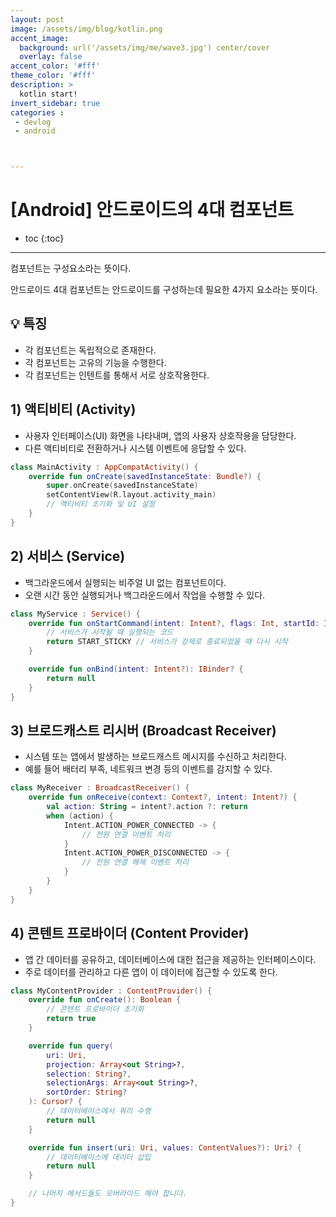 ```yaml
---
layout: post
image: /assets/img/blog/kotlin.png
accent_image: 
  background: url('/assets/img/me/wave3.jpg') center/cover
  overlay: false
accent_color: '#fff'
theme_color: '#fff'
description: >
  kotlin start!
invert_sidebar: true
categories :
 - devlog	
 - android



---
```


# [Android] 안드로이드의 4대 컴포넌트

* toc
{:toc}


---

컴포넌트는 구성요소라는 뜻이다.

안드로이드 4대 컴포넌트는 안드로이드를 구성하는데 필요한 4가지 요소라는 뜻이다.

## 💡 특징 

* 각 컴포넌트는 독립적으로 존재한다.
* 각 컴포넌트는 고유의 기능을 수행한다.
* 각 컴포넌트는 인텐트를 통해서 서로 상호작용한다.



## **1) 액티비티 (Activity)**

- 사용자 인터페이스(UI) 화면을 나타내며, 앱의 사용자 상호작용을 담당한다.
- 다른 액티비티로 전환하거나 시스템 이벤트에 응답할 수 있다.

```kotlin
class MainActivity : AppCompatActivity() {
    override fun onCreate(savedInstanceState: Bundle?) {
        super.onCreate(savedInstanceState)
        setContentView(R.layout.activity_main)
        // 액티비티 초기화 및 UI 설정
    }
}
```





## 2) 서비스 (Service)

- 백그라운드에서 실행되는 비주얼 UI 없는 컴포넌트이다.
- 오랜 시간 동안 실행되거나 백그라운드에서 작업을 수행할 수 있다.

```kotlin
class MyService : Service() {
    override fun onStartCommand(intent: Intent?, flags: Int, startId: Int): Int {
        // 서비스가 시작될 때 실행되는 코드
        return START_STICKY // 서비스가 강제로 종료되었을 때 다시 시작
    }

    override fun onBind(intent: Intent?): IBinder? {
        return null
    }
}

```



## 3) 브로드캐스트 리시버 (Broadcast Receiver)

- 시스템 또는 앱에서 발생하는 브로드캐스트 메시지를 수신하고 처리한다.
- 예를 들어 배터리 부족, 네트워크 변경 등의 이벤트를 감지할 수 있다.

```kotlin
class MyReceiver : BroadcastReceiver() {
    override fun onReceive(context: Context?, intent: Intent?) {
        val action: String = intent?.action ?: return
        when (action) {
            Intent.ACTION_POWER_CONNECTED -> {
                // 전원 연결 이벤트 처리
            }
            Intent.ACTION_POWER_DISCONNECTED -> {
                // 전원 연결 해제 이벤트 처리
            }
        }
    }
}
```



## 4) 콘텐트 프로바이더 (Content Provider)

- 앱 간 데이터를 공유하고, 데이터베이스에 대한 접근을 제공하는 인터페이스이다.
- 주로 데이터를 관리하고 다른 앱이 이 데이터에 접근할 수 있도록 한다.

```kotlin
class MyContentProvider : ContentProvider() {
    override fun onCreate(): Boolean {
        // 콘텐트 프로바이더 초기화
        return true
    }

    override fun query(
        uri: Uri,
        projection: Array<out String>?,
        selection: String?,
        selectionArgs: Array<out String>?,
        sortOrder: String?
    ): Cursor? {
        // 데이터베이스에서 쿼리 수행
        return null
    }

    override fun insert(uri: Uri, values: ContentValues?): Uri? {
        // 데이터베이스에 데이터 삽입
        return null
    }

    // 나머지 메서드들도 오버라이드 해야 합니다.
}
```

